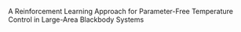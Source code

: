 A Reinforcement Learning Approach for Parameter-Free Temperature Control in Large-Area Blackbody Systems
